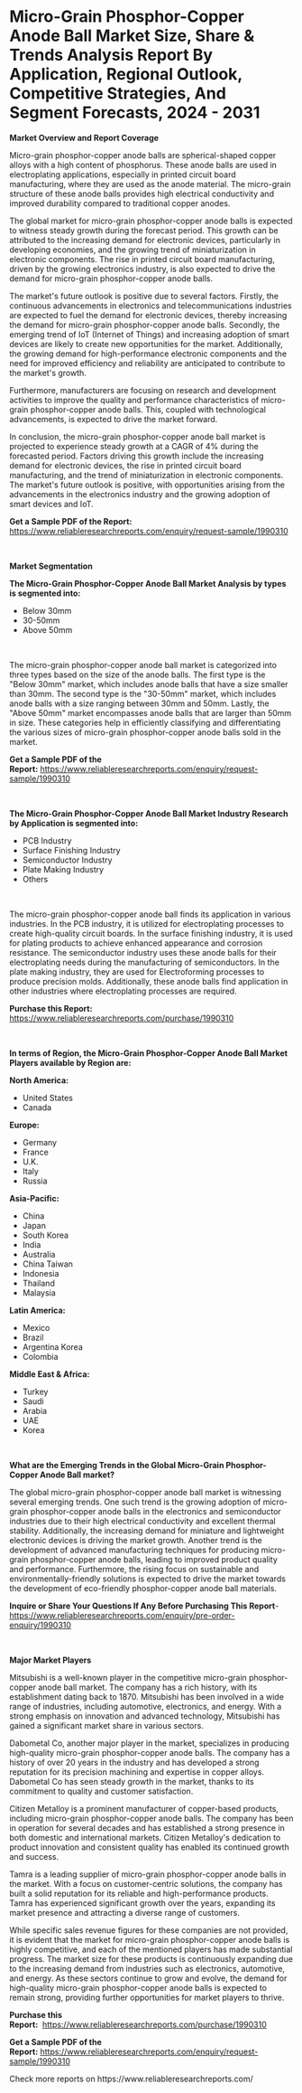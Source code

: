 <p><h1>Micro-Grain Phosphor-Copper Anode Ball Market Size, Share & Trends Analysis Report By Application, Regional Outlook, Competitive Strategies, And Segment Forecasts, 2024 - 2031</h1></p><p><strong>Market Overview and Report Coverage</strong></p>
<p><p>Micro-grain phosphor-copper anode balls are spherical-shaped copper alloys with a high content of phosphorus. These anode balls are used in electroplating applications, especially in printed circuit board manufacturing, where they are used as the anode material. The micro-grain structure of these anode balls provides high electrical conductivity and improved durability compared to traditional copper anodes.</p><p>The global market for micro-grain phosphor-copper anode balls is expected to witness steady growth during the forecast period. This growth can be attributed to the increasing demand for electronic devices, particularly in developing economies, and the growing trend of miniaturization in electronic components. The rise in printed circuit board manufacturing, driven by the growing electronics industry, is also expected to drive the demand for micro-grain phosphor-copper anode balls.</p><p>The market's future outlook is positive due to several factors. Firstly, the continuous advancements in electronics and telecommunications industries are expected to fuel the demand for electronic devices, thereby increasing the demand for micro-grain phosphor-copper anode balls. Secondly, the emerging trend of IoT (Internet of Things) and increasing adoption of smart devices are likely to create new opportunities for the market. Additionally, the growing demand for high-performance electronic components and the need for improved efficiency and reliability are anticipated to contribute to the market's growth.</p><p>Furthermore, manufacturers are focusing on research and development activities to improve the quality and performance characteristics of micro-grain phosphor-copper anode balls. This, coupled with technological advancements, is expected to drive the market forward.</p><p>In conclusion, the micro-grain phosphor-copper anode ball market is projected to experience steady growth at a CAGR of 4% during the forecasted period. Factors driving this growth include the increasing demand for electronic devices, the rise in printed circuit board manufacturing, and the trend of miniaturization in electronic components. The market's future outlook is positive, with opportunities arising from the advancements in the electronics industry and the growing adoption of smart devices and IoT.</p></p>
<p><strong>Get a Sample PDF of the Report:</strong> <a href="https://www.reliableresearchreports.com/enquiry/request-sample/1990310">https://www.reliableresearchreports.com/enquiry/request-sample/1990310</a></p>
<p>&nbsp;</p>
<p><strong>Market Segmentation</strong></p>
<p><strong>The Micro-Grain Phosphor-Copper Anode Ball Market Analysis by types is segmented into:</strong></p>
<p><ul><li>Below 30mm</li><li>30-50mm</li><li>Above 50mm</li></ul></p>
<p>&nbsp;</p>
<p><p>The micro-grain phosphor-copper anode ball market is categorized into three types based on the size of the anode balls. The first type is the "Below 30mm" market, which includes anode balls that have a size smaller than 30mm. The second type is the "30-50mm" market, which includes anode balls with a size ranging between 30mm and 50mm. Lastly, the "Above 50mm" market encompasses anode balls that are larger than 50mm in size. These categories help in efficiently classifying and differentiating the various sizes of micro-grain phosphor-copper anode balls sold in the market.</p></p>
<p><strong>Get a Sample PDF of the Report:</strong>&nbsp;<a href="https://www.reliableresearchreports.com/enquiry/request-sample/1990310">https://www.reliableresearchreports.com/enquiry/request-sample/1990310</a></p>
<p>&nbsp;</p>
<p><strong>The Micro-Grain Phosphor-Copper Anode Ball Market Industry Research by Application is segmented into:</strong></p>
<p><ul><li>PCB Industry</li><li>Surface Finishing Industry</li><li>Semiconductor Industry</li><li>Plate Making Industry</li><li>Others</li></ul></p>
<p>&nbsp;</p>
<p><p>The micro-grain phosphor-copper anode ball finds its application in various industries. In the PCB industry, it is utilized for electroplating processes to create high-quality circuit boards. In the surface finishing industry, it is used for plating products to achieve enhanced appearance and corrosion resistance. The semiconductor industry uses these anode balls for their electroplating needs during the manufacturing of semiconductors. In the plate making industry, they are used for Electroforming processes to produce precision molds. Additionally, these anode balls find application in other industries where electroplating processes are required.</p></p>
<p><strong>Purchase this Report:</strong>&nbsp; <a href="https://www.reliableresearchreports.com/purchase/1990310">https://www.reliableresearchreports.com/purchase/1990310</a></p>
<p>&nbsp;</p>
<p><strong>In terms of Region, the Micro-Grain Phosphor-Copper Anode Ball Market Players available by Region are:</strong></p>
<p>
    <p> <strong> North America: </strong>
        <ul>
            <li>United States</li>
            <li>Canada</li>
        </ul>
        </p> 
    <p> <strong> Europe: </strong>
        <ul>
            <li>Germany</li>
            <li>France</li>
            <li>U.K.</li>
            <li>Italy</li>
            <li>Russia</li>
        </ul>
        </p> 
    <p> <strong> Asia-Pacific: </strong>
        <ul>
            <li>China</li>
            <li>Japan</li>
            <li>South Korea</li>
            <li>India</li>
            <li>Australia</li>
            <li>China Taiwan</li>
            <li>Indonesia</li>
            <li>Thailand</li>
            <li>Malaysia</li>
        </ul>
        </p> 
    <p> <strong> Latin America: </strong>
        <ul>
            <li>Mexico</li>
            <li>Brazil</li>
            <li>Argentina Korea</li>
            <li>Colombia</li>
        </ul>
        </p> 
    <p> <strong> Middle East & Africa: </strong>
        <ul>
            <li>Turkey</li>
            <li>Saudi</li>
            <li>Arabia</li>
            <li>UAE</li>
            <li>Korea</li>
        </ul>
    </p>
    </p>
<p>&nbsp;</p>
<p><strong>What are the Emerging Trends in the Global Micro-Grain Phosphor-Copper Anode Ball market?</strong></p>
<p><p>The global micro-grain phosphor-copper anode ball market is witnessing several emerging trends. One such trend is the growing adoption of micro-grain phosphor-copper anode balls in the electronics and semiconductor industries due to their high electrical conductivity and excellent thermal stability. Additionally, the increasing demand for miniature and lightweight electronic devices is driving the market growth. Another trend is the development of advanced manufacturing techniques for producing micro-grain phosphor-copper anode balls, leading to improved product quality and performance. Furthermore, the rising focus on sustainable and environmentally-friendly solutions is expected to drive the market towards the development of eco-friendly phosphor-copper anode ball materials.</p></p>
<p><strong>Inquire or Share Your Questions If Any Before Purchasing This Report</strong>- <a href="https://www.reliableresearchreports.com/enquiry/pre-order-enquiry/1990310">https://www.reliableresearchreports.com/enquiry/pre-order-enquiry/1990310</a></p>
<p>&nbsp;</p>
<p><strong>Major Market Players</strong></p>
<p><p>Mitsubishi is a well-known player in the competitive micro-grain phosphor-copper anode ball market. The company has a rich history, with its establishment dating back to 1870. Mitsubishi has been involved in a wide range of industries, including automotive, electronics, and energy. With a strong emphasis on innovation and advanced technology, Mitsubishi has gained a significant market share in various sectors.</p><p>Dabometal Co, another major player in the market, specializes in producing high-quality micro-grain phosphor-copper anode balls. The company has a history of over 20 years in the industry and has developed a strong reputation for its precision machining and expertise in copper alloys. Dabometal Co has seen steady growth in the market, thanks to its commitment to quality and customer satisfaction.</p><p>Citizen Metalloy is a prominent manufacturer of copper-based products, including micro-grain phosphor-copper anode balls. The company has been in operation for several decades and has established a strong presence in both domestic and international markets. Citizen Metalloy's dedication to product innovation and consistent quality has enabled its continued growth and success.</p><p>Tamra is a leading supplier of micro-grain phosphor-copper anode balls in the market. With a focus on customer-centric solutions, the company has built a solid reputation for its reliable and high-performance products. Tamra has experienced significant growth over the years, expanding its market presence and attracting a diverse range of customers.</p><p>While specific sales revenue figures for these companies are not provided, it is evident that the market for micro-grain phosphor-copper anode balls is highly competitive, and each of the mentioned players has made substantial progress. The market size for these products is continuously expanding due to the increasing demand from industries such as electronics, automotive, and energy. As these sectors continue to grow and evolve, the demand for high-quality micro-grain phosphor-copper anode balls is expected to remain strong, providing further opportunities for market players to thrive.</p></p>
<p><strong>Purchase this Report:</strong>&nbsp;&nbsp;<a href="https://www.reliableresearchreports.com/purchase/1990310">https://www.reliableresearchreports.com/purchase/1990310</a></p>
<p></p>
<p><strong>Get a Sample PDF of the Report:</strong>&nbsp;<a href="https://www.reliableresearchreports.com/enquiry/request-sample/1990310">https://www.reliableresearchreports.com/enquiry/request-sample/1990310</a></p>
<p>Check more reports on https://www.reliableresearchreports.com/</p>
